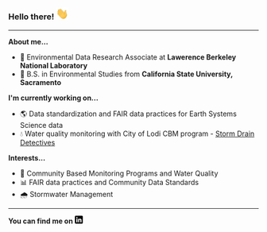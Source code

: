 ### Hello there! <img src="https://github.com/dylanporyan/dylanporyan/blob/main/Links/wave.gif" width =25>
---
**About me...**
- :office: Environmental Data Research Associate at **Lawerence Berkeley National Laboratory**
- :school: B.S. in Environmental Studies from **California State University, Sacramento**

**I'm currently working on...**
- :earth_americas: Data standardization and FAIR data practices for Earth Systems Science data
- :droplet: Water quality monitoring with City of Lodi CBM program - [Storm Drain Detectives](https://www.lodi.gov/492/Storm-Drain-Detectives)

**Interests...**
- :lab_coat: Community Based Monitoring Programs and Water Quality
- :bar_chart: FAIR data practices and Community Data Standards
- :cloud_with_rain: Stormwater Management


---
**You can find me on** [![LinkedIn][1.2]][1]

[1.2]: https://github.com/dylanporyan/dylanporyan/blob/main/Links/linkedin-3-16.png
[1]: https://www.linkedin.com/in/dylanporyan/
